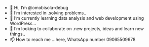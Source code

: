- 👋 Hi, I’m @omobisola-debug
- 👀 I’m interested in .solving problems..
- 🌱 I’m currently learning data analysis and web development using WordPress...
- 💞️ I’m looking to collaborate on .new projects, ideas and learn new things..
- 📫 How to reach me ...here, WhatsApp number 09065509678

<!---
omobisola-debug/omobisola-debug is a ✨ special ✨ repository because its `README.md` (this file) appears on your GitHub profile.
You can click the Preview link to take a look at your changes.
--->
